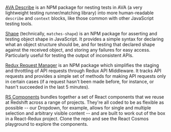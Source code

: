 [AVA Describe](https://github.com/sashafklein/ava-describe) is an NPM package for nesting tests in AVA (a very lightweight testing runner/matching library) into more human-readable `describe` and `context` blocks, like those common with other JavaScript testing tools.

[Shape](https://github.com/sashafklein/shape) (technically, `matches-shape`) is an NPM package for asserting and testing object shape in JavaScript. It provides a simple syntax for declaring what an object structure should be, and for testing that declared shape against the received object, and storing any failures for easy access. Particularly useful for testing the output of inconsistent APIs.

[Redux Request Manager](https://github.com/sashafklein/redux-request-manager) is an NPM package which simplifies the staging and throttling of API requests through Redux API Middleware. It tracks API requests and provides a simple set of methods for making API requests only in certain cases (if a request hasn't been made before, for instance, or hasn't succeeded in the last 5 minutes).

[RS Components](https://github.com/weareredshift/rs-components) bundles together a set of React components that we reuse at Redshift across a range of projects. They're all coded to be as flexible as possible -- our Dropdown, for example, allows for single and multiple selection and arbitrary visible content -- and are built to work out of the box in a React-Redux project. Clone the repo and see the React Cosmos playground to explore the components.